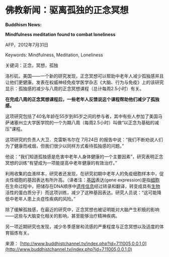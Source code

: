 # 佛教新闻：驱离孤独的正念冥想

**Buddhism News:**

**Mindfulness meditation found to combat loneliness**

AFP，2012年7月31日

Keywords: Mindfulness, Meditation, Loneliness

关键词：正念，冥想，孤独

洛杉矶，美国——一个新的研究发现，正念冥想可以帮助中老年人减少孤独感并且让他们更健康。发表在权威神经免疫学医学杂志《大脑、行为与免疫》上的该研究显示：孤独感的减少与八周的正念冥想课程（总计每周2.5小时）有关。

**在完成八周的正念冥想课程后，一些老年人反馈说这个课程帮助他们减少了孤独感。**

这项研究包括了40名年龄在55岁到85岁之间的参与者，其中有些人参加了美国马萨诸塞州立大学医学院的一个为期八周（每周2.5小时）叫做“以正念为基础的减压”课程。

这项研究的负责人大卫．克雷斯韦尔在 7月24日 的报告中说：“我们不断劝说人们为了健康而戒烟，但我们很少以同样方式看待孤独感的问题。”

他说：“我们知道孤独感是危害中老年人身体健康的一个主要因素”，研究表明正念冥想的训练“有望成为一项能提高中老年健康的有效治疗。”

利用收集的血液样本，研究者还发现，在研究初期中老年人的免疫细胞样本中，促炎性细胞的基因表达有所升高。（译者注：[基因](http://baike.baidu.com/view/8563.htm)表达\(gene expression\)是指[细胞](http://baike.baidu.com/view/3687.htm)在生命过程中，把储存在DNA顺序中[遗传信息](http://baike.baidu.com/view/1015022.htm)经过转录和翻译，转变成具有[生物](http://baike.baidu.com/view/4579.htm)活性的蛋白质分子）而这项训练，减少了这种基因表达。研究人员说：“这可能降低中老年人患上炎症性疾病的风险。”

除了缓解孤独感，在最近的研究中，正念冥想也被证明能对大脑产生积极的影响——这些与大脑变化相关的影响，甚至能够治疗精神疾病。

另一项近期研究也发现，减少冬季感冒和流感的严重程度与正念冥想以及适度的体育锻炼有关。

来源： [http://www.buddhistchannel.tv/index.php?id=7,11005,0,0,1,0](http://www.buddhistchannel.tv/index.php?id=7,11005,0,0,1,0)

